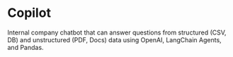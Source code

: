 # Copilot
Internal company chatbot that can answer questions from structured (CSV, DB) and unstructured (PDF, Docs) data using OpenAI, LangChain Agents, and Pandas.
